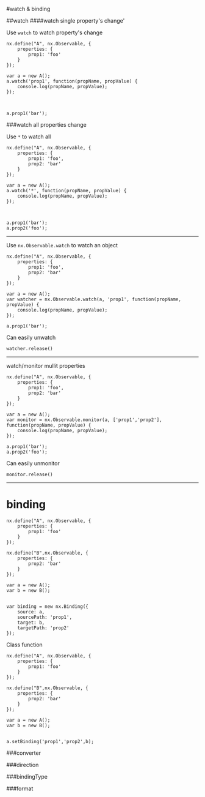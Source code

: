#watch & binding

##watch
####watch single property's change'

Use `watch` to watch property's change

    nx.define("A", nx.Observable, {
        properties: {
            prop1: 'foo'
        }
    });

    var a = new A();
    a.watch('prop1', function(propName, propValue) {
        console.log(propName, propValue);
    });



    a.prop1('bar');


###watch all properties change

Use `*` to watch all

    nx.define("A", nx.Observable, {
        properties: {
            prop1: 'foo',
            prop2: 'bar'
        }
    });

    var a = new A();
    a.watch('*', function(propName, propValue) {
        console.log(propName, propValue);
    });



    a.prop1('bar');
    a.prop2('foo');

---
Use `nx.Observable.watch` to watch an object

    nx.define("A", nx.Observable, {
        properties: {
            prop1: 'foo',
            prop2: 'bar'
        }
    });

    var a = new A();
    var watcher = nx.Observable.watch(a, 'prop1', function(propName, propValue) {
        console.log(propName, propValue);
    });

    a.prop1('bar');


Can easily unwatch

    watcher.release()


---
watch/monitor mullit properties

    nx.define("A", nx.Observable, {
        properties: {
            prop1: 'foo',
            prop2: 'bar'
        }
    });

    var a = new A();
    var monitor = nx.Observable.monitor(a, ['prop1','prop2'], function(propName, propValue) {
        console.log(propName, propValue);
    });

    a.prop1('bar');
    a.prop2('foo');

Can easily unmonitor

    monitor.release()


---

binding
===




    nx.define("A", nx.Observable, {
        properties: {
            prop1: 'foo'
        }
    });

    nx.define("B",nx.Observable, {
        properties: {
            prop2: 'bar'
        }
    });

    var a = new A();
    var b = new B();


    var binding = new nx.Binding({
        source: a,
        sourcePath: 'prop1',
        target: b,
        targetPath: 'prop2'
    });


Class function

    nx.define("A", nx.Observable, {
        properties: {
            prop1: 'foo'
        }
    });

    nx.define("B",nx.Observable, {
        properties: {
            prop2: 'bar'
        }
    });

    var a = new A();
    var b = new B();


    a.setBinding('prop1','prop2',b);



###converter

###direction

###bindingType

###format



